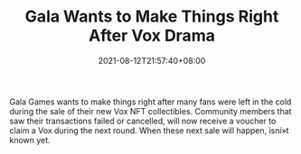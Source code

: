 ﻿---
title: "Gala Wants to Make Things Right After Vox Drama"
date: 2021-08-12T21:57:40+08:00
lastmod: 2021-08-12T16:45:40+08:00
draft: false
authors: ["Loralie"]
description: "Gala Games wants to make things right after many fans were left in the cold during the sale of their new Vox NFT collectibles. Community members that saw their transactions failed or cancelled, will now receive a voucher to claim a Vox during the next round. When these next sale will happen, isní»t known yet."
featuredImage: "gala-wants-to-make-things-right-after-vox-drama.png"
tags: ["Virtual World","Play to Earn"]
categories: ["news"]
news: ["Virtual World"]
weight: 
lightgallery: true
pinned: false
recommend: false
recommend1: false
---

Gala Games wants to make things right after many fans were left in the cold during the sale of their new Vox NFT collectibles. Community members that saw their transactions failed or cancelled, will now receive a voucher to claim a Vox during the next round. When these next sale will happen, isní»t known yet.

<!--more-->


